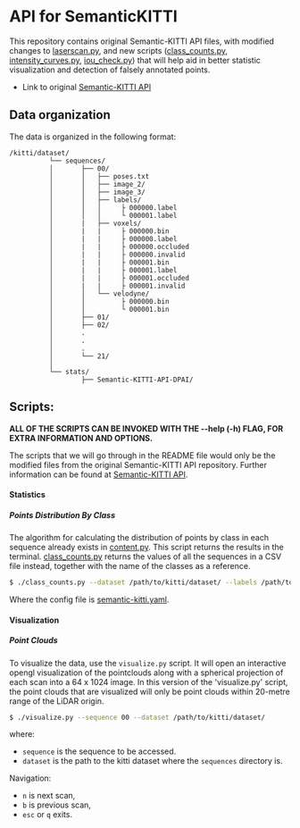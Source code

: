 # API for SemanticKITTI

This repository contains original Semantic-KITTI API files, with modified changes to [laserscan.py](auxiliary/laserscan.py), and new scripts ([class_counts.py](class_counts.py), [intensity_curves.py](intensity_curves.py), [iou_check.py](iou_check.py)) that will help aid in better statistic visualization and detection of falsely annotated points. 

- Link to original [Semantic-KITTI API](https://github.com/PRBonn/semantic-kitti-api/tree/master)

## Data organization

The data is organized in the following format:

```
/kitti/dataset/
          └── sequences/
          │       ├── 00/
          │       │   ├── poses.txt
          │       │   ├── image_2/
          │       │   ├── image_3/
          │       │   ├── labels/
          │       │   │     ├ 000000.label
          │       │   │     └ 000001.label
          │       |   ├── voxels/
          │       |   |     ├ 000000.bin
          │       |   |     ├ 000000.label
          │       |   |     ├ 000000.occluded
          │       |   |     ├ 000000.invalid
          │       |   |     ├ 000001.bin
          │       |   |     ├ 000001.label
          │       |   |     ├ 000001.occluded
          │       |   |     ├ 000001.invalid
          │       │   └── velodyne/
          │       │         ├ 000000.bin
          │       │         └ 000001.bin
          │       ├── 01/
          │       ├── 02/
          │       .
          │       .
          │       .
          │       └── 21/
          │
          └── stats/
                  ├── Semantic-KITTI-API-DPAI/

```

## Scripts:

**ALL OF THE SCRIPTS CAN BE INVOKED WITH THE --help (-h) FLAG, FOR EXTRA INFORMATION AND OPTIONS.**

The scripts that we will go through in the README file would only be the modified 
files from the original Semantic-KITTI API repository. Further information can be
found at [Semantic-KITTI API](https://github.com/PRBonn/semantic-kitti-api/tree/master).

#### Statistics


##### Points Distribution By Class

The algorithm for calculating the distribution of points by class in each sequence
already exists in [content.py](content.py). This script returns the results in the
terminal. [class_counts.py](class_counts.py) returns the values of all the sequences in a CSV file instead,
together with the name of the classes as a reference.

```sh
$ ./class_counts.py --dataset /path/to/kitti/dataset/ --labels /path/to/config/file/
```
Where the config file is [semantic-kitti.yaml](config/semantic-kitti.yaml).

#### Visualization 


##### Point Clouds

To visualize the data, use the `visualize.py` script. It will open an interactive
opengl visualization of the pointclouds along with a spherical projection of
each scan into a 64 x 1024 image. In this version of the 'visualize.py' script,
the point clouds that are visualized will only be point clouds within 20-metre range
of the LiDAR origin.

```sh
$ ./visualize.py --sequence 00 --dataset /path/to/kitti/dataset/
```

where:
- `sequence` is the sequence to be accessed.
- `dataset` is the path to the kitti dataset where the `sequences` directory is.

Navigation:
- `n` is next scan,
- `b` is previous scan,
- `esc` or `q` exits.

##### 
